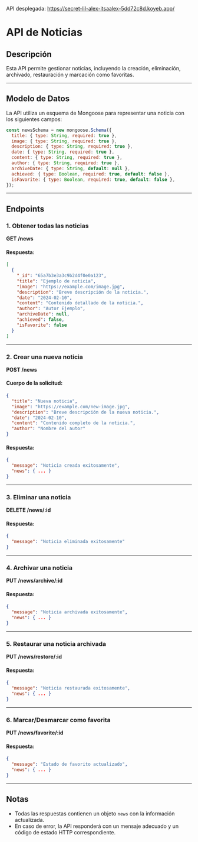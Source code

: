API desplegada: https://secret-lil-alex-itsaalex-5dd72c8d.koyeb.app/

# API de Noticias

## Descripción
Esta API permite gestionar noticias, incluyendo la creación, eliminación, archivado, restauración y marcación como favoritas.

---

## Modelo de Datos

La API utiliza un esquema de Mongoose para representar una noticia con los siguientes campos:

```javascript
const newsSchema = new mongoose.Schema({
  title: { type: String, required: true },
  image: { type: String, required: true },
  description: { type: String, required: true },
  date: { type: String, required: true },
  content: { type: String, required: true },
  author: { type: String, required: true },
  archiveDate: { type: String, default: null },
  achieved: { type: Boolean, required: true, default: false },
  isFavorite: { type: Boolean, required: true, default: false },
});
```

---

## Endpoints

### 1. Obtener todas las noticias
**GET /news**

#### Respuesta:
```json
[
  {
    "_id": "65a7b3e3a3c9b2d4f0e0a123",
    "title": "Ejemplo de noticia",
    "image": "https://example.com/image.jpg",
    "description": "Breve descripción de la noticia.",
    "date": "2024-02-10",
    "content": "Contenido detallado de la noticia.",
    "author": "Autor Ejemplo",
    "archiveDate": null,
    "achieved": false,
    "isFavorite": false
  }
]
```

---

### 2. Crear una nueva noticia
**POST /news**

#### Cuerpo de la solicitud:
```json
{
  "title": "Nueva noticia",
  "image": "https://example.com/new-image.jpg",
  "description": "Breve descripción de la nueva noticia.",
  "date": "2024-02-10",
  "content": "Contenido completo de la noticia.",
  "author": "Nombre del autor"
}
```

#### Respuesta:
```json
{
  "message": "Noticia creada exitosamente",
  "news": { ... }
}
```

---

### 3. Eliminar una noticia
**DELETE /news/:id**

#### Respuesta:
```json
{
  "message": "Noticia eliminada exitosamente"
}
```

---

### 4. Archivar una noticia
**PUT /news/archive/:id**

#### Respuesta:
```json
{
  "message": "Noticia archivada exitosamente",
  "news": { ... }
}
```

---

### 5. Restaurar una noticia archivada
**PUT /news/restore/:id**

#### Respuesta:
```json
{
  "message": "Noticia restaurada exitosamente",
  "news": { ... }
}
```

---

### 6. Marcar/Desmarcar como favorita
**PUT /news/favorite/:id**

#### Respuesta:
```json
{
  "message": "Estado de favorito actualizado",
  "news": { ... }
}
```

---

## Notas
- Todas las respuestas contienen un objeto `news` con la información actualizada.
- En caso de error, la API responderá con un mensaje adecuado y un código de estado HTTP correspondiente.


